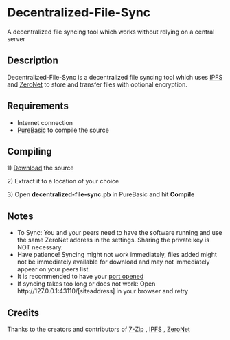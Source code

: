 # Decentralized-File-Sync
A decentralized file syncing tool which works without relying on a central server

<h2>Description</h2>
<p>Decentralized-File-Sync is a decentralized file syncing tool which uses <a href="https://ipfs.io" title="IPFS">IPFS</a> and <a href="https://zeronet.io" title="ZeroNet">ZeroNet</a> to store and transfer files with optional encryption.</p>

<h2>Requirements</h2>
<ul>
<li>Internet connection</li>
<li><a href="https://www.purebasic.com/">PureBasic</a> to compile the source</li>
</ul>

<h2>Compiling</h2>
<p> 1) <a href="https://github.com/99fk/Decentralized-File-Sync/archive/master.zip">Download</a> the source</p>
<p> 2) Extract it to a location of your choice</p>
<p> 3) Open <b>decentralized-file-sync.pb</b> in PureBasic and hit <b>Compile</b></p>

<h2>Notes</h2>

<ul>

<li>To Sync: You and your peers need to have the software running and use the same ZeroNet address in the settings. Sharing the private key is NOT necessary.</li>

<li>Have patience! Syncing might not work immediately, files added might not be immediately available for download and may not immediately appear on your peers list.</li>

<li>It is recommended to have your <a href="https://zeronet.io/docs/faq/#do-i-need-to-have-a-port-opened">port opened</a> </li>

<li>If syncing takes too long or does not work: Open http://127.0.0.1:43110/[siteaddress] in your browser and retry</li>

</ul>

<h2>Credits</h2>

Thanks to the creators and contributors of <a href="https://www.7-zip.org" title="7-Zip">7-Zip</a> , <a href="https://www.ipfs.io" title="IPFS">IPFS</a> , <a href="https://www.zeronet.io" title="ZeroNet">ZeroNet</a>
